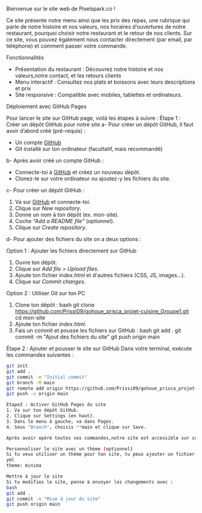 Bienvenue sur le site web de Pixelspark.co !

Ce site présente notre menu ainsi que les prix des repas, une rubrique qui parle de notre histoire et nos valeurs, nos horaires d’ouvertures de notre restaurant, pourquoi choisir notre restaurant et le retour de nos clients. Sur ce site, vous pouvez également nous contacter directement (par email, par téléphone) et comment passer votre commande.

Fonctionnalités
- Présentation du restaurant : Découvrez notre histoire et nos valeurs,notre contact, et les retours clients
-  Menu interactif : Consultez nos plats et boissons avec leurs descriptions et prix
- Site responsive : Compatible avec mobiles, tablettes et ordinateurs.

Déploiement avec GitHub Pages

Pour lancer le site sur GitHub page, voilà les étapes à suivre :
Étape 1 : Créer un dépôt GitHub pour notre site 
a- Pour créer un dépôt GitHub, il faut avoir d’abord créé (pré-requis) :
- Un compte [GitHub](https://github.com/)
- Git installé sur ton ordinateur (facultatif, mais recommandé)

b- Après avoir créé un compte GitHub :
- Connecte-toi à [GitHub](https://github.com/) et créez un nouveau dépôt.
- Clonez-le sur votre ordinateur ou ajoutez-y les fichiers du site.

c- Pour créer un dépôt GitHub :
1. Va sur [GitHub](https://github.com/) et connecte-toi.
2. Clique sur *New repository*.
3. Donne un nom à ton dépôt (ex. mon-site).
4. Coche *"Add a README file"* (optionnel).
5. Clique sur *Create repository*.

d- Pour ajouter des fichiers du site on a deux options :

Option 1 : Ajouter les fichiers directement sur GitHub
1. Ouvre ton dépôt.
2. Clique sur *Add file > Upload files*.
3. Ajoute ton fichier *index.html* et d'autres fichiers (CSS, JS, images…).
4. Clique sur *Commit changes*.

Option 2 : Utiliser Git sur ton PC
1. Clone ton dépôt :
   bash
   git clone https://github.com/Prissi09/gohoue_prisca_projet-cuisine_Groupe1.git
   cd mon-site
2. Ajoute ton fichier *index.html*.
3. Fais un commit et pousse les fichiers sur GitHub :
   bash
   git add .
   git commit -m "Ajout des fichiers du site"
   git push origin main
  
Étape 2 : Ajouter et pousser le site sur GitHub
Dans votre terminal, exécute les commandes suivantes :  
```sh
git init
git add .
git commit -m "Initial commit"
git branch -M main
git remote add origin https://github.com/Prissi09/gohoue_prisca_projet-cuisine_Groupe1
git push -u origin main

Etape3 : Activer GitHub Pages du site
1. Va sur ton dépôt GitHub.
2. Clique sur Settings (en haut).
3. Dans le menu à gauche, va dans Pages.
4. Sous "Branch", choisis **main et clique sur Save.

Après avoir opéré toutes ses commandes,notre site est accessible sur cet lien: https://prissi09.github.io/gohoue_prisca_projet-cuisine_Groupe1/

Personnaliser le site avec un thème (optionnel)
Si tu veux utiliser un thème pour ton site, tu peux ajouter un fichier *\_config.yml* avec :
yml
theme: minima

Mettre à jour le site
Si tu modifies le site, pense à envoyer les changements avec :
bash
git add .
git commit -m "Mise à jour du site"
git push origin main

